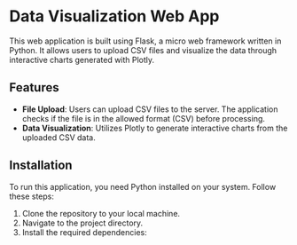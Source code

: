 # Data Visualization Web App

This web application is built using Flask, a micro web framework written in Python. It allows users to upload CSV files and visualize the data through interactive charts generated with Plotly.

## Features

- **File Upload**: Users can upload CSV files to the server. The application checks if the file is in the allowed format (CSV) before processing.
- **Data Visualization**: Utilizes Plotly to generate interactive charts from the uploaded CSV data.

## Installation

To run this application, you need Python installed on your system. Follow these steps:

1. Clone the repository to your local machine.
2. Navigate to the project directory.
3. Install the required dependencies:
